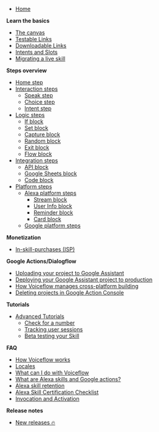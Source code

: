 - [Home](/#/home.md)

**Learn the basics**
  - [The canvas](/quickstart/get-started-with-voiceflow.md)
  - [Testable Links](/quickstart/testable-links.md)
  - [Downloadable Links](/quickstart/downloadable-links.md)
  - [Intents and Slots](/blocks/intents-slots.md)
  - [Migrating a live skill](/quickstart/migrating.md)
   
**Steps overview** 
  - [Home step](/blocks/start-block.md)
  - [Interaction steps](#)  
      - [Speak step](/blocks/speak-block.md)
      - [Choice step](/blocks/choice-block.md)
      - [Intent step](/blocks/intent-block.md)
  - [Logic steps](#) 
      - [If block](/blocks/if-block.md)     
      - [Set block](/blocks/set-block.md)
      - [Capture block](/blocks/capture-block.md)
      - [Random block](/blocks/random-block.md)
      - [Exit block](/blocks/exit-block.md)
      - [Flow block](/blocks/flow-block.md)
  - [Integration steps](#) 
      - [API block](/blocks/api-block.md)
      - [Google Sheets block](/blocks/google-sheets-block.md)
      - [Code block](/blocks/code-block.md)
  - [Platform steps](#)
      - [Alexa platform steps](#)
          - [Stream block](/blocks/stream-block.md)
          - [User Info block](/blocks/user-info-block.md)
          - [Reminder block](/blocks/reminder-block.md)
          - [Card block](/blocks/card-block.md)
      - [Google platform steps](#)

**Monetization** 
  - [In-skill-purchases (ISP)](/monetization/alexa-in-skill-purchases.md)

**Google Actions/Dialogflow** 
  - [Uploading your project to Google Assistant](/adapting-for-google/uploading-your-project-to-google-assistant.md)  
  - [Deploying your Google Assistant project to production](/adapting-for-google/deploying-your-google-assistant-project-to-production.md)
  - [How Voiceflow manages cross-platform building](/adapting-for-google/how-voiceflow-manages-cross-platform-building.md)
  - [Deleting projects in Google Action Console](/adapting-for-google/deleting-projects-in-google-actions-console.md)

**Tutorials**
  - [Advanced Tutorials](#)
    - [Check for a number](/tutorials/advanced-tutorials/checking-if-number.md)
    - [Tracking user sessions](/tutorials/advanced-tutorials/tracking-user-sessions.md)
    - [Beta testing your Skill](/tutorials/advanced-tutorials/using-beta-testing-with-your-alexa-skill.md)

**FAQ**
- [How Voiceflow works](/faq/how-voiceflow-works.md)
- [Locales](/faq/locales.md)
- [What can I do with Voiceflow](/quickstart/what-can-i-do-with-voiceflow.md)
- [What are Alexa skills and Google actions?](/tutorials/what-are-alexa-skills.md)
- [Alexa skill retention](/tutorials/alexa-skill-retention.md)
- [Alexa Skill Certification Checklist](/tutorials/alexa-skill-certification-checklist.md) 
- [Invocation and Activation](/faq/invocation-and-activation.md)

**Release notes**
  - [New releases 🔥](/releases/releases.md)
